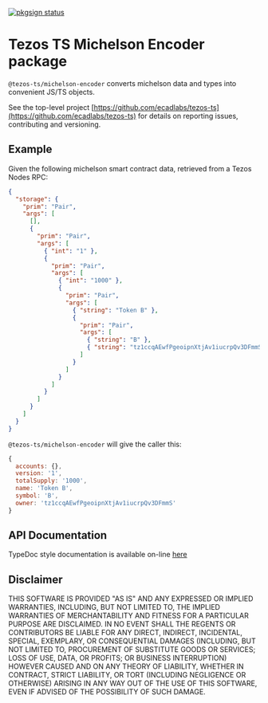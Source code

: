 [![pkgsign status](https://us-central1-pkgsign.cloudfunctions.net/pkgsign-badge?name=@tezos-ts/tezos-ts-michelson-encoder&expectedIdentity=jevonearth)](https://github.com/RedpointGames/pkgsign)

# Tezos TS Michelson Encoder package

`@tezos-ts/michelson-encoder` converts michelson data and types into convenient JS/TS objects.

See the top-level project [https://github.com/ecadlabs/tezos-ts](https://github.com/ecadlabs/tezos-ts) for details on reporting issues, contributing and versioning.

## Example

Given the following michelson smart contract data, retrieved from a Tezos Nodes RPC:

```json
{
  "storage": {
    "prim": "Pair",
    "args": [
      [],
      {
        "prim": "Pair",
        "args": [
          { "int": "1" },
          {
            "prim": "Pair",
            "args": [
              { "int": "1000" },
              {
                "prim": "Pair",
                "args": [
                  { "string": "Token B" },
                  {
                    "prim": "Pair",
                    "args": [
                      { "string": "B" },
                      { "string": "tz1ccqAEwfPgeoipnXtjAv1iucrpQv3DFmmS" }
                    ]
                  }
                ]
              }
            ]
          }
        ]
      }
    ]
  }
}
```

`@tezos-ts/michelson-encoder` will give the caller this:

```javascript
{
  accounts: {},
  version: '1',
  totalSupply: '1000',
  name: 'Token B',
  symbol: 'B',
  owner: 'tz1ccqAEwfPgeoipnXtjAv1iucrpQv3DFmmS' 
}
```

## API Documentation

TypeDoc style documentation is available on-line [here](https://ecadlabs.github.io/tezos-ts/typedoc/modules/_tezos_ts_michelson_encoder.html)

## Disclaimer

THIS SOFTWARE IS PROVIDED "AS IS" AND ANY EXPRESSED OR IMPLIED WARRANTIES, INCLUDING, BUT NOT LIMITED TO, THE IMPLIED WARRANTIES OF MERCHANTABILITY AND FITNESS FOR A PARTICULAR PURPOSE ARE DISCLAIMED. IN NO EVENT SHALL THE REGENTS OR CONTRIBUTORS BE LIABLE FOR ANY DIRECT, INDIRECT, INCIDENTAL, SPECIAL, EXEMPLARY, OR CONSEQUENTIAL DAMAGES (INCLUDING, BUT NOT LIMITED TO, PROCUREMENT OF SUBSTITUTE GOODS OR SERVICES; LOSS OF USE, DATA, OR PROFITS; OR BUSINESS INTERRUPTION) HOWEVER CAUSED AND ON ANY THEORY OF LIABILITY, WHETHER IN CONTRACT, STRICT LIABILITY, OR TORT (INCLUDING NEGLIGENCE OR OTHERWISE) ARISING IN ANY WAY OUT OF THE USE OF THIS SOFTWARE, EVEN IF ADVISED OF THE POSSIBILITY OF SUCH DAMAGE.
